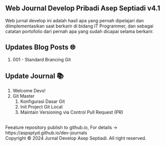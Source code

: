 ## Web Journal Develop Pribadi Asep Septiadi v4.1
Web jurnal develop ini adalah hasil apa yang pernah dipelajari dan diimplementasikan saat berkarir di bidang IT Programmer, dan sebagai catatan portofolio dari pernah apa yang sudah dicapai selama berkarir.

## Updates Blog Posts :globe_with_meridians:
1. 001 - Standard Brancing Git

## Update Journal :books:	
1. Welcome Devs!
2. Git Master
   1. Konfigurasi Dasar Git
   2. Init Project Git Local
   3. Maintain Versioning via Control Pull Request (PR)

<br />
Feeature repository publish to github.io, For details → https://aspsptyd.github.io/dev-journals

<br />
Copyright © 2024 Jurnal Develop Asep Septiadi. All right reserved.
